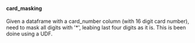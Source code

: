 #### card_masking
Given a dataframe with a card_number column (with 16 digit card number), need to mask all digits with '*', leabing last four digits as it is.
This is been doine using a UDF.

#### 
